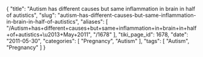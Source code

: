 {
    "title": "Autism has different causes but same inflammation in brain in half of autistics",
    "slug": "autism-has-different-causes-but-same-inflammation-in-brain-in-half-of-autistics",
    "aliases": [
        "/Autism+has+different+causes+but+same+inflammation+in+brain+in+half+of+autistics+\u2013+May+2011",
        "/1678"
    ],
    "tiki_page_id": 1678,
    "date": "2011-05-30",
    "categories": [
        "Pregnancy",
        "Autism"
    ],
    "tags": [
        "Autism",
        "Pregnancy"
    ]
}